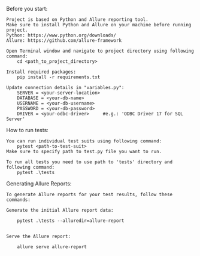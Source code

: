 Before you start:
	
	Project is based on Python and Allure reporting tool. 
	Make sure to install Python and Allure on your machine before running project.
	Python: https://www.python.org/downloads/
	Allure: https://github.com/allure-framework

	Open Terminal window and navigate to project directory using following command:
		cd <path_to_project_directory>
		
	Install required packages:
		pip install -r requirements.txt
		
	Update connection details in "variables.py":
		SERVER = <your-server-location>
		DATABASE = <your-db-name>
		USERNAME = <your-db-username>
		PASSWORD = <your-db-password>
		DRIVER = <your-odbc-driver> 	#e.g.: 'ODBC Driver 17 for SQL Server'


How to run tests:

	You can run individual test suits using following command:
		pytest <path-to-test-suit>
	Make sure to specify path to test.py file you want to run.
	
	To run all tests you need to use path to 'tests' directory and following command:
		pytest .\tests
	

Generating Allure Reports:

	To generate Allure reports for your test results, follow these commands:

	Generate the initial Allure report data:

		pytest .\tests --alluredir=allure-report


	Serve the Allure report:

		allure serve allure-report
